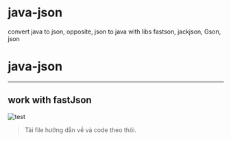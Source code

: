 # java-json
convert java to json, opposite, json to java with libs fastson, jackjson, Gson, json

# java-json

----
## work with fastJson

![test](https://i.pinimg.com/736x/be/0a/b7/be0ab7e1a7f2f5a319e190ec0bad1e31--cute-girls-vietnam.jpg)
> Tải file hướng dẫn về và code theo thôi.
